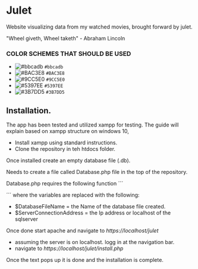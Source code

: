 # Julet
Website visualizing data from my watched movies, brought forward by julet.

"Wheel giveth, Wheel taketh" - Abraham Lincoln

### COLOR SCHEMES THAT SHOULD BE USED
- ![#bbcadb](https://placehold.co/30x30/bbcadb/bbcadb.png) `#bbcadb`
- ![#BAC3E8](https://placehold.co/30x30/BAC3E8/BAC3E8.png) `#BAC3E8`
- ![#9CC5E0](https://placehold.co/30x30/9CC5E0/9CC5E0.png) `#9CC5E0`
- ![#5397EE](https://placehold.co/30x30/5397EE/5397EE.png) `#5397EE`
- ![#3B7DD5](https://placehold.co/30x30/3B7DD5/3B7DD5.png) `#3B7DD5`

## Installation. 

The app has been tested and utilized xampp for testing. 
The guide will explain based on xampp structure on windows 10, 

- Install xampp using standard instructions. 
- Clone the repository in teh htdocs folder. 

Once installed create an empty database file (.db). 

Needs to create a file called Database.php file in the top of the repository.  

Database.php requires the following function 
´´´
<?php
    function getConnectionString(){
        return "mysql:dbname=$DatabaseFileName;host=$ServerConnectionAddress";
    }
?>
´´´
where the variables are replaced with the following:
- $DatabaseFileName = the Name of the database file created. 
- $ServerConnectionAddress = the Ip address or localhost of the sqlserver

Once done start apache and navigate to *https://localhost/julet*
- assuming the server is on localhost. 
logg in at the navigation bar. 
- navigate to *https://localhost/julet/install.php*

Once the text pops up it is done and the installation is complete.
